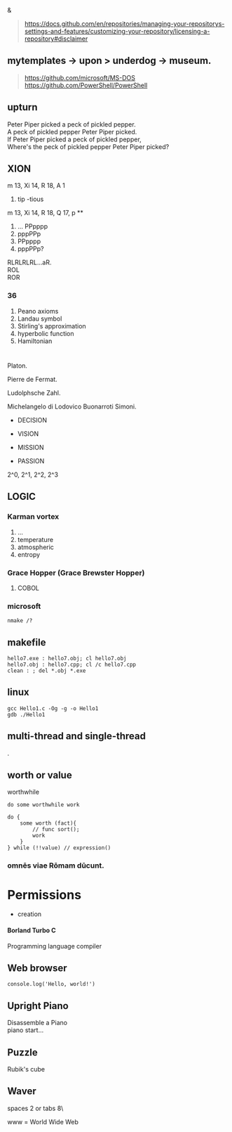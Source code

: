 &

> https://docs.github.com/en/repositories/managing-your-repositorys-settings-and-features/customizing-your-repository/licensing-a-repository#disclaimer

## mytemplates -> upon > underdog -> museum.

> https://github.com/microsoft/MS-DOS
> \
> https://github.com/PowerShell/PowerShell


upturn
---------------

Peter Piper picked a peck of pickled pepper.\
A peck of pickled pepper Peter Piper picked.\
If Peter Piper picked a peck of pickled pepper,\
Where's the peck of pickled pepper Peter Piper picked?

## XION
m 13, Xi 14, R 18, A 1

1. tip -tious

m 13, Xi 14, R 18, Q 17, p **

1. ... PPpppp
1. pppPPp
1. PPpppp
1. pppPPp?

RLRLRLRL...aR.\
ROL\
ROR

### 36
1. Peano axioms
2. Landau symbol
3. Stirling's approximation
4. hyperbolic function
5. Hamiltonian



# 

Platon.

Pierre de Fermat.

Ludolphsche Zahl.

Michelangelo di Lodovico Buonarroti Simoni.

* DECISION

* VISION

* MISSION

* PASSION

2^0, 2^1, 2^2, 2^3

LOGIC
---------------

### Karman vortex
1. ...
1. temperature
1. atmospheric
1. entropy

### Grace Hopper (Grace Brewster Hopper)
1. COBOL

### microsoft

```
nmake /?
```

makefile
---------------
```
hello7.exe : hello7.obj; cl hello7.obj
hello7.obj : hello7.cpp; cl /c hello7.cpp
clean : ; del *.obj *.exe
```

linux
---------------
```
gcc Hello1.c -Og -g -o Hello1
gdb ./Hello1
```

multi-thread and single-thread
---------------

.

worth or value
---------------

worthwhile
```
do some worthwhile work

do {
    some worth (fact){
        // func sort();
        work 
    }
} while (!!value) // expression()
```

### omnēs viae Rōmam dūcunt.

# Permissions

- creation

#### Borland Turbo C
Programming language compiler

## Web browser
```
console.log('Hello, world!')
```

Upright Piano
---------------	
Disassemble a Piano\
piano start...

Puzzle
---------------		
Rubik's cube

Waver
---------------	
  spaces 2 or tabs 8\
 
  www = World Wide Web
